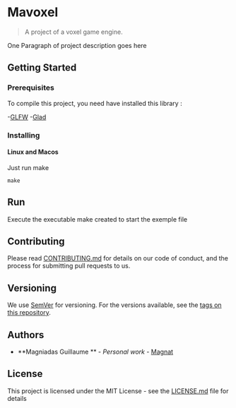 # Mavoxel
> A project of a voxel game engine.

One Paragraph of project description goes here

## Getting Started

### Prerequisites

To compile this project, you need have installed this library :

-[GLFW](https://www.glfw.org/)
-[Glad](https://glad.dav1d.de/)

### Installing

#### Linux and Macos

Just run make

```
make
```


## Run

Execute the executable make created to start the exemple file



## Contributing

Please read [CONTRIBUTING.md](https://gist.github.com/PurpleBooth/b24679402957c63ec426) for details on our code of conduct, and the process for submitting pull requests to us.

## Versioning

We use [SemVer](http://semver.org/) for versioning. For the versions available, see the [tags on this repository](https://github.com/your/project/tags). 

## Authors

* **Magniadas Guillaume ** - *Personal work* - [Magnat](https://github.com/TheMagnat)


## License

This project is licensed under the MIT License - see the [LICENSE.md](LICENSE.md) file for details
